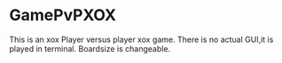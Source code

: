 # GamePvPXOX
This is an xox Player versus player xox game.
There is no actual GUI,it is played in terminal.
Boardsize is changeable.
